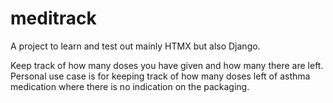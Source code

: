 # meditrack

A project to learn and test out mainly HTMX but also Django.

Keep track of how many doses you have given and how many there are left. Personal use case is for keeping track of how many doses left of asthma medication where there is no indication on the packaging.
